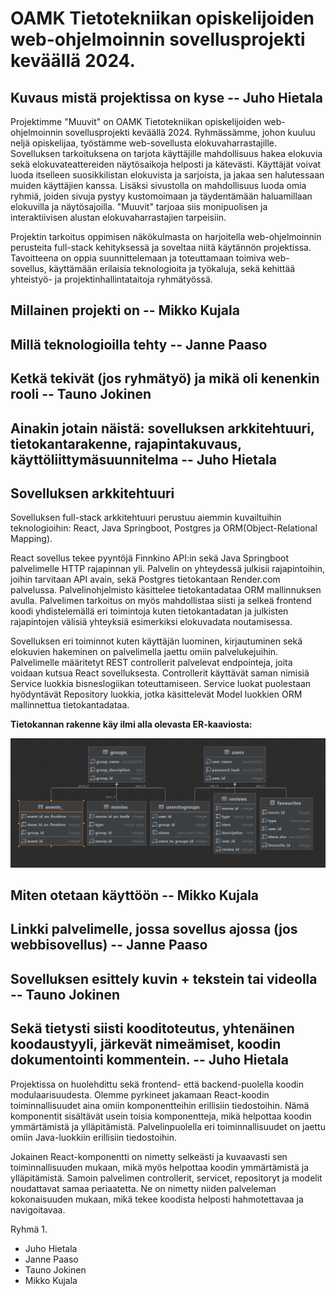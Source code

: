 # OAMK Tietotekniikan opiskelijoiden web-ohjelmoinnin sovellusprojekti keväällä 2024.

## Kuvaus mistä projektissa on kyse  --  Juho Hietala

Projektimme "Muuvit" on OAMK Tietotekniikan opiskelijoiden web-ohjelmoinnin sovellusprojekti keväällä 2024. Ryhmässämme, johon kuuluu neljä opiskelijaa, työstämme web-sovellusta elokuvaharrastajille. Sovelluksen tarkoituksena on tarjota käyttäjille mahdollisuus hakea elokuvia sekä elokuvateattereiden näytösaikoja helposti ja kätevästi. Käyttäjät voivat luoda itselleen suosikkilistan elokuvista ja sarjoista, ja jakaa sen halutessaan muiden käyttäjien kanssa. Lisäksi sivustolla on mahdollisuus luoda omia ryhmiä, joiden sivuja pystyy kustomoimaan ja täydentämään haluamillaan elokuvilla ja näytösajoilla. "Muuvit" tarjoaa siis monipuolisen ja interaktiivisen alustan elokuvaharrastajien tarpeisiin.

Projektin tarkoitus oppimisen näkökulmasta on harjoitella web-ohjelmoinnin perusteita full-stack kehityksessä ja soveltaa niitä käytännön projektissa. Tavoitteena on oppia suunnittelemaan ja toteuttamaan toimiva web-sovellus, käyttämään erilaisia teknologioita ja työkaluja, sekä kehittää yhteistyö- ja projektinhallintataitoja ryhmätyössä.

## Millainen projekti on  --  Mikko Kujala
## Millä teknologioilla tehty  --  Janne Paaso
## Ketkä tekivät (jos ryhmätyö) ja mikä oli kenenkin rooli  --  Tauno Jokinen

## Ainakin jotain näistä: sovelluksen arkkitehtuuri, tietokantarakenne, rajapintakuvaus, käyttöliittymäsuunnitelma  --  Juho Hietala

## Sovelluksen arkkitehtuuri

Sovelluksen full-stack arkkitehtuuri perustuu aiemmin kuvailtuihin teknologioihin: React, Java Springboot, Postgres ja ORM(Object-Relational Mapping).

React sovellus tekee pyyntöjä Finnkino API:in sekä Java Springboot palvelimelle HTTP rajapinnan yli. Palvelin on yhteydessä julkisii rajapintoihin, joihin tarvitaan API avain, sekä Postgres tietokantaan Render.com palvelussa. Palvelinohjelmisto käsittelee tietokantadataa ORM mallinnuksen avulla. Palvelimen tarkoitus on myös mahdollistaa siisti ja selkeä frontend koodi yhdistelemällä eri toimintoja kuten tietokantadatan ja julkisten rajapintojen välisiä yhteyksiä esimerkiksi elokuvadata noutamisessa.

Sovelluksen eri toiminnot kuten käyttäjän luominen, kirjautuminen sekä elokuvien hakeminen on palvelimella jaettu omiin palvelukejuihin. Palvelimelle määritetyt REST controllerit palvelevat endpointeja, joita voidaan kutsua React sovelluksesta. Controllerit käyttävät saman nimisiä Service luokkia bisneslogiikan toteuttamiseen. Service luokat puolestaan hyödyntävät Repository luokkia, jotka käsittelevät Model luokkien ORM mallinnettua tietokantadataa.

**Tietokannan rakenne käy ilmi alla olevasta ER-kaaviosta:**

![ER-kaavio](./Suunnitelmat/ER-kaavio.png)

## Miten otetaan käyttöön  --  Mikko Kujala
## Linkki palvelimelle, jossa sovellus ajossa (jos webbisovellus)  --  Janne Paaso
## Sovelluksen esittely kuvin + tekstein tai videolla  --  Tauno Jokinen

## Sekä tietysti siisti kooditoteutus, yhtenäinen koodaustyyli, järkevät nimeämiset, koodin dokumentointi kommentein.  --  Juho Hietala

Projektissa on huolehdittu sekä frontend- että backend-puolella koodin modulaarisuudesta. Olemme pyrkineet jakamaan React-koodin toiminnallisuudet aina omiin komponentteihin erillisiin tiedostoihin. Nämä komponentit sisältävät usein toisia komponentteja, mikä helpottaa koodin ymmärtämistä ja ylläpitämistä. Palvelinpuolella eri toiminnallisuudet on jaettu omiin Java-luokkiin erillisiin tiedostoihin.

Jokainen React-komponentti on nimetty selkeästi ja kuvaavasti sen toiminnallisuuden mukaan, mikä myös helpottaa koodin ymmärtämistä ja ylläpitämistä. Samoin palvelimen controllerit, servicet, repositoryt ja modelit noudattavat samaa periaatetta. Ne on nimetty niiden palveleman kokonaisuuden mukaan, mikä tekee koodista helposti hahmotettavaa ja navigoitavaa.

Ryhmä 1.
- Juho Hietala
- Janne Paaso
- Tauno Jokinen
- Mikko Kujala
